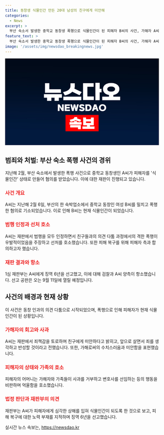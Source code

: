 ```yaml
---
title: 동창생 식물인간 만든 20대 남성의 친구에게 미안해
categories:
  - News
excerpt: >
  부산 숙소서 발생한 중학교 동창생 폭행으로 식물인간이 된 피해자 B씨의 사건, 가해자 A씨의 1심 징역 6년 선고에 대한 항소심 첫 공판이 열렸다. A씨는 친구에게 미안하다며 선처를 호소했고, 아버지가 피해 복구를 위해 피해자 측과 접촉하고 있다고 전했다. 그러나 피고인의 범행으로 식물인간이 된 피해자의 상황을 감안해 A씨에 대한 1심 판결은 징역 6년이었다. 이에 A씨와 검찰이 모두 양형부당을 이유로 항소했으며, 항소 공판은 오는 9월 11일에 열릴 예정이다. A씨는 혐의를 모두 인정하며 죄책감을 토로했고, 이에 대한 판결은 높은 관심을 끌 것으로 보인다.
feature_text: >
  부산 숙소서 발생한 중학교 동창생 폭행으로 식물인간이 된 피해자 B씨의 사건, 가해자 A씨의 1심 징역 6년 선고에 대한 항소심 첫 공판이 열렸다. A씨는 친구에게 미안하다며 선처를 호소했고, 아버지가 피해 복구를 위해 피해자 측과 접촉하고 있다고 전했다. 그러나 피고인의 범행으로 식물인간이 된 피해자의 상황을 감안해 A씨에 대한 1심 판결은 징역 6년이었다. 이에 A씨와 검찰이 모두 양형부당을 이유로 항소했으며, 항소 공판은 오는 9월 11일에 열릴 예정이다. A씨는 혐의를 모두 인정하며 죄책감을 토로했고, 이에 대한 판결은 높은 관심을 끌 것으로 보인다.
image: '/assets/img/newsdao_breakingnews.jpg'
---
```


<p><img src="/assets/img/newsdao_breakingnews.jpg" alt="cryptoinkorea 속보" /></p>

<h2 data-ke-size="size26">범죄와 처벌: 부산 숙소 폭행 사건의 경위</h2>

<p data-ke-size="size16">지난해 2월, 부산 숙소에서 발생한 폭행 사건으로 중학교 동창생인 A씨가 피해자를 '식물인간' 상태로 만들어 혐의를 받았습니다. 이에 대한 재판이 진행되고 있습니다.</p>

<h3><b><span style="color: #ee2323;">사건 개요</span></b></h3>

<p data-ke-size="size16">A씨는 지난해 2월 6일, 부산의 한 숙박업소에서 중학교 동창인 여성 B씨를 밀치고 폭행한 혐의로 기소되었습니다. 이로 인해 B씨는 현재 식물인간이 되었습니다.</p>

<h3><b><span style="color: #ee2323;">범행 인정과 선처 호소</span></b></h3>

<p data-ke-size="size16">A씨는 재판에서 범행을 모두 인정하면서 친구들과의 의견 다툼 과정에서의 격한 폭행이 우발적이었음을 주장하고 선처를 호소했습니다. 또한 피해 복구를 위해 피해자 측과 합의하고자 했습니다.</p>

<h3><b><span style="color: #ee2323;">재판 결과와 항소</span></b></h3>

<p data-ke-size="size16">1심 재판부는 A씨에게 징역 6년을 선고했고, 이에 대해 검찰과 A씨 양측이 항소했습니다. 선고 공판은 오는 9월 11일에 열릴 예정입니다.</p>

<h2 data-ke-size="size26">사건의 배경과 현재 상황</h2>

<p data-ke-size="size16">이 사건은 동창 인과의 의견 다툼으로 시작되었으며, 폭행으로 인해 피해자가 현재 식물인간이 된 상황입니다.</p>

<h3><b><span style="color: #ee2323;">가해자의 회고와 사과</span></b></h3>

<p data-ke-size="size16">A씨는 재판에서 죄책감을 토로하며 친구에게 미안하다고 밝히고, 앞으로 살면서 죄를 생각하고 반성할 것이라고 전했습니다. 또한, 가해로써의 수치스러움과 미안함을 표현했습니다.</p>

<h3><b><span style="color: #ee2323;">피해자의 상태와 가족의 호소</span></b></h3>

<p data-ke-size="size16">피해자의 어머니는 가해자와 가족들이 사과를 거부하고 변호사를 선임하는 등의 행동을 비판하며 억울함을 호소했습니다.</p>

<h3><b><span style="color: #ee2323;">법정 판단과 재판부의 의견</span></b></h3>

<p data-ke-size="size16">재판부는 A씨가 피해자에게 심각한 상해를 입혀 식물인간이 되도록 한 것으로 보고, 피해 복구에 대한 노력 부재를 지적하며 징역 6년을 선고했습니다.</p>
실시간 뉴스 속보는, <a href="https://newsdao.kr" rel="dofollow">https://newsdao.kr</a>


